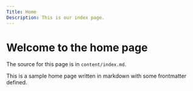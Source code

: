 ```yaml
---
Title: Home
Description: This is our index page.
---
```


Welcome to the home page
==========================

The source for this page is in `content/index.md`.

This is a sample home page written in markdown with some frontmatter defined.
